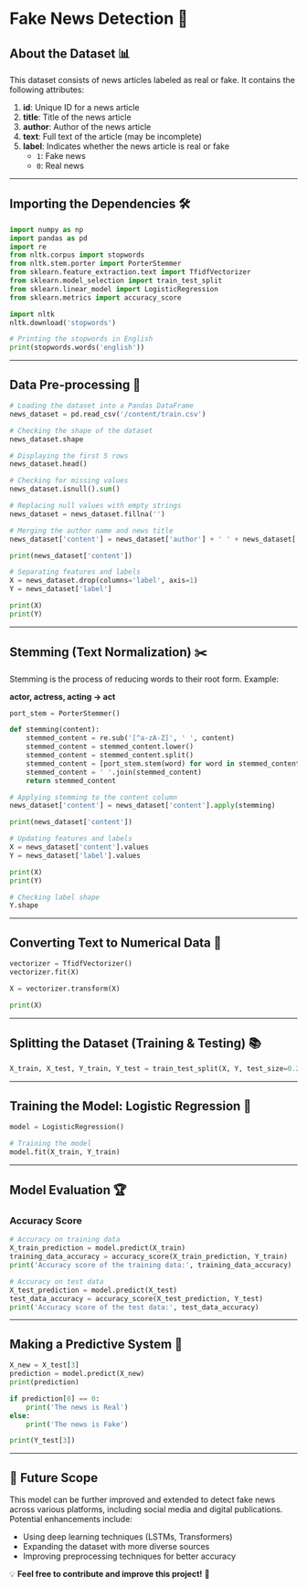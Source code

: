 # Fake News Detection 📰

## About the Dataset 📊

This dataset consists of news articles labeled as real or fake. It contains the following attributes:

1. **id**: Unique ID for a news article
2. **title**: Title of the news article
3. **author**: Author of the news article
4. **text**: Full text of the article (may be incomplete)
5. **label**: Indicates whether the news article is real or fake
   - `1`: Fake news
   - `0`: Real news

---

## Importing the Dependencies 🛠️

```python
import numpy as np
import pandas as pd
import re
from nltk.corpus import stopwords
from nltk.stem.porter import PorterStemmer
from sklearn.feature_extraction.text import TfidfVectorizer
from sklearn.model_selection import train_test_split
from sklearn.linear_model import LogisticRegression
from sklearn.metrics import accuracy_score

import nltk
nltk.download('stopwords')

# Printing the stopwords in English
print(stopwords.words('english'))
```

---

## Data Pre-processing 🧹

```python
# Loading the dataset into a Pandas DataFrame
news_dataset = pd.read_csv('/content/train.csv')

# Checking the shape of the dataset
news_dataset.shape

# Displaying the first 5 rows
news_dataset.head()

# Checking for missing values
news_dataset.isnull().sum()

# Replacing null values with empty strings
news_dataset = news_dataset.fillna('')

# Merging the author name and news title
news_dataset['content'] = news_dataset['author'] + ' ' + news_dataset['title']

print(news_dataset['content'])

# Separating features and labels
X = news_dataset.drop(columns='label', axis=1)
Y = news_dataset['label']

print(X)
print(Y)
```

---

## Stemming (Text Normalization) ✂️

Stemming is the process of reducing words to their root form. Example:

**actor, actress, acting → act**

```python
port_stem = PorterStemmer()

def stemming(content):
    stemmed_content = re.sub('[^a-zA-Z]', ' ', content)
    stemmed_content = stemmed_content.lower()
    stemmed_content = stemmed_content.split()
    stemmed_content = [port_stem.stem(word) for word in stemmed_content if not word in stopwords.words('english')]
    stemmed_content = ' '.join(stemmed_content)
    return stemmed_content

# Applying stemming to the content column
news_dataset['content'] = news_dataset['content'].apply(stemming)

print(news_dataset['content'])

# Updating features and labels
X = news_dataset['content'].values
Y = news_dataset['label'].values

print(X)
print(Y)

# Checking label shape
Y.shape
```

---

## Converting Text to Numerical Data 🔢

```python
vectorizer = TfidfVectorizer()
vectorizer.fit(X)

X = vectorizer.transform(X)

print(X)
```

---

## Splitting the Dataset (Training & Testing) 📚

```python
X_train, X_test, Y_train, Y_test = train_test_split(X, Y, test_size=0.2, stratify=Y, random_state=2)
```

---

## Training the Model: Logistic Regression 🤖

```python
model = LogisticRegression()

# Training the model
model.fit(X_train, Y_train)
```

---

## Model Evaluation 🏆

### Accuracy Score

```python
# Accuracy on training data
X_train_prediction = model.predict(X_train)
training_data_accuracy = accuracy_score(X_train_prediction, Y_train)
print('Accuracy score of the training data:', training_data_accuracy)

# Accuracy on test data
X_test_prediction = model.predict(X_test)
test_data_accuracy = accuracy_score(X_test_prediction, Y_test)
print('Accuracy score of the test data:', test_data_accuracy)
```

---

## Making a Predictive System 🧠

```python
X_new = X_test[3]
prediction = model.predict(X_new)
print(prediction)

if prediction[0] == 0:
    print('The news is Real')
else:
    print('The news is Fake')

print(Y_test[3])
```

---

## 🔹 Future Scope

This model can be further improved and extended to detect fake news across various platforms, including social media and digital publications. Potential enhancements include:

- Using deep learning techniques (LSTMs, Transformers)
- Expanding the dataset with more diverse sources
- Improving preprocessing techniques for better accuracy

💡 **Feel free to contribute and improve this project!** 🚀

